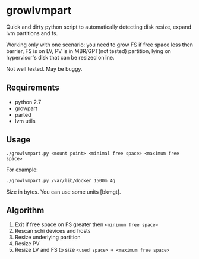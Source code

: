 # growlvmpart
Quick and dirty python script to automatically detecting disk resize, expand lvm partitions and fs.

Working only with one scenario: you need to grow FS if free space less then barrier, FS is on LV, PV is in MBR/GPT(not tested) partition, lying on hypervisor's disk that can be resized online.

Not well tested. May be buggy.

## Requirements
* python 2.7
* growpart
* parted
* lvm utils

## Usage

```
./growlvmpart.py <mount point> <minimal free space> <maximum free space>
```
For example:
```
./growlvmpart.py /var/lib/docker 1500m 4g
```
Size in bytes. You can use some units [bkmgt].

## Algorithm
1. Exit if free space on FS greater then ```<minimum free space>```
2. Rescan schi devices and hosts
3. Resize underlying partition
4. Resize PV
5. Resize LV and FS to size ```<used space> + <maximum free space>```
